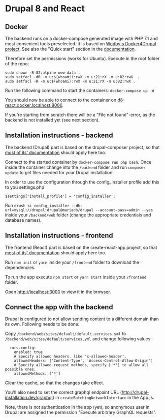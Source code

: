 # Drupal 8 and React

## Docker

The backend runs on a docker-compose generated image with PHP 7.1 and most convenient tools preselected. It is based on [Wodby's Docker4Drupal project](https://github.com/wodby/docker4drupal).
See also the "Quick start" section in the [documentation](https://wodby.com/stacks/drupal/docs/local/quick-start/).

Therefore set the permissions (works for Ubuntu). Execute in the root folder of the repo:

```
sudo chown -R 82:alpine-www-data .
sudo setfacl -dR -m u:$(whoami):rwX -m u:21:rX -m u:82:rwX  .
sudo setfacl -R -m u:$(whoami):rwX -m u:21:rX -m u:82:rwX .

```

Run the following command to start the containers: `docker-compose up -d`

You should now be able to connect to the container on [d8-react.docker.localhost:8000](d8-react.docker.localhost:8000).

If you're starting from scratch there will be a "File not found"-error, as the backend is not installed yet (see next section).

## Installation instructions - backend

The backend (Drupal) part is based on the drupal-composer project, so that [most of its' documentation](https://github.com/drupal-composer/drupal-project) should apply here too.

Connect to the started container by `docker-compose run php bash`. Once inside the container change into the `/backend` folder and run `composer update` to get files needed for your Drupal installation.

In order to use the configuration through the config_installer profile add this to you settings.php

`$settings['install_profile'] = 'config_installer';`

Run `drush si config_installer --db-url=mysql://drupal:drupal@mariadb/drupal --account-pass=admin --yes` inside your `/backend/web` folder (change the appropriate credentials and database names).

## Installation instructions - frontend

The frontend (React) part is based on the create-react-app project, so that [most of its' documentation](https://github.com/facebookincubator/create-react-app) should apply here too.

Run `npm init` or `yarn` inside your `/frontend` folder to download the dependencies.

To run the app execute `npm start` or `yarn start` inside your `/frontend` folder.

Open [http://localhost:3000](http://localhost:3000) to view it in the browser.

## Connect the app with the backend

Drupal is configured to not allow sending content to a different domain than its own. Following needs to be done:

Copy `/backend/web/sites/default/default.services.yml` to `/backend/web/sites/default/services.yml` and change following values:

```
  cors.config:
    enabled: true
    # Specify allowed headers, like 'x-allowed-header'.
    allowedHeaders: ['Content-Type', 'Access-Control-Allow-Origin']
    # Specify allowed request methods, specify ['*'] to allow all possible ones.
    allowedMethods: ['*']
```

Clear the cache, so that the changes take effect.

You'll also need to set the correct graphql endpoint URL (http://drupal-installation.dev/graphql) in `createBatchingNetworkInterface` in the App.js.

Note, there is not authentication in the app (yet), so anonymous user in Drupal are assigned the permission "Execute arbitrary GraphQL requests".
